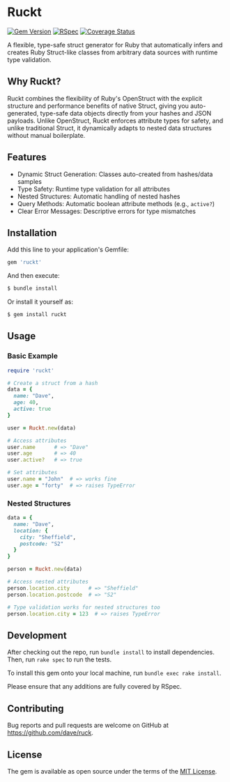 # Ruckt

[![Gem Version](https://badge.fury.io/rb/ruck.svg)](https://badge.fury.io/rb/ruck)
[![RSpec](https://github.com/OkayDave/ruck/actions/workflows/rspec.yml/badge.svg)](https://github.com/OkayDave/ruck/actions/workflows/rspec.yml)
[![Coverage Status](https://coveralls.io/repos/github/dave/ruck/badge.svg?branch=main)](https://coveralls.io/github/dave/ruck?branch=main)

A flexible, type-safe struct generator for Ruby that automatically infers and creates Ruby Struct-like classes from arbitrary data sources with runtime type validation.

## Why Ruckt?

Ruckt combines the flexibility of Ruby's OpenStruct with the explicit structure and performance benefits of native Struct, giving you auto-generated, type-safe data objects directly from your hashes and JSON payloads. Unlike OpenStruct, Ruckt enforces attribute types for safety, and unlike traditional Struct, it dynamically adapts to nested data structures without manual boilerplate. 

## Features

- Dynamic Struct Generation: Classes auto-created from hashes/data samples
- Type Safety: Runtime type validation for all attributes
- Nested Structures: Automatic handling of nested hashes
- Query Methods: Automatic boolean attribute methods (e.g., `active?`)
- Clear Error Messages: Descriptive errors for type mismatches

## Installation

Add this line to your application's Gemfile:

```ruby
gem 'ruckt'
```

And then execute:

```bash
$ bundle install
```

Or install it yourself as:

```bash
$ gem install ruckt
```

## Usage

### Basic Example

```ruby
require 'ruckt'

# Create a struct from a hash
data = {
  name: "Dave",
  age: 40,
  active: true
}

user = Ruckt.new(data)

# Access attributes
user.name      # => "Dave"
user.age       # => 40
user.active?   # => true

# Set attributes
user.name = "John"  # => works fine
user.age = "forty"  # => raises TypeError
```

### Nested Structures

```ruby
data = {
  name: "Dave",
  location: {
    city: "Sheffield",
    postcode: "S2"
  }
}

person = Ruckt.new(data)

# Access nested attributes
person.location.city      # => "Sheffield"
person.location.postcode  # => "S2"

# Type validation works for nested structures too
person.location.city = 123  # => raises TypeError
```

## Development

After checking out the repo, run `bundle install` to install dependencies. Then, run `rake spec` to run the tests.

To install this gem onto your local machine, run `bundle exec rake install`.

Please ensure that any additions are fully covered by RSpec.

## Contributing

Bug reports and pull requests are welcome on GitHub at https://github.com/dave/ruck.

## License

The gem is available as open source under the terms of the [MIT License](https://opensource.org/licenses/MIT).
